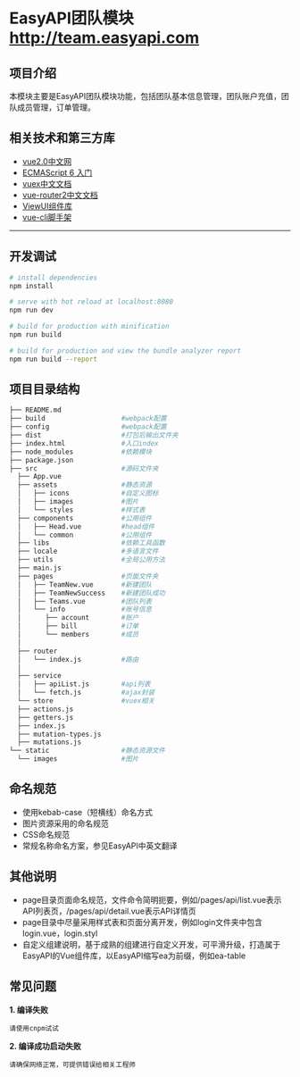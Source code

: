 # EasyAPI团队模块 http://team.easyapi.com

## 项目介绍

本模块主要是EasyAPI团队模块功能，包括团队基本信息管理，团队账户充值，团队成员管理，订单管理。

## 相关技术和第三方库

* [vue2.0中文网](https://vuefe.cn/v2/guide/)
* [ECMAScript 6 入门](http://es6.ruanyifeng.com/)
* [vuex中文文档](https://vuex.vuejs.org/zh-cn/)
* [vue-router2中文文档](https://router.vuejs.org/zh-cn/)
* [ViewUI组件库](https://www.iviewui.com/)
* [vue-cli脚手架](https://github.com/vuejs/vue-cli)

---

## 开发调试

``` bash
# install dependencies
npm install

# serve with hot reload at localhost:8080
npm run dev

# build for production with minification
npm run build

# build for production and view the bundle analyzer report
npm run build --report
```

## 项目目录结构

``` bash
├── README.md
├── build                   #webpack配置
├── config                  #webpack配置
├── dist                    #打包后输出文件夹
├── index.html              #入口index
├── node_modules            #依赖模块
├── package.json
├── src                     #源码文件夹
  ├── App.vue              
  ├── assets                #静态资源
  │   ├── icons             #自定义图标
  │   ├── images            #图片
  │   └── styles            #样式表
  ├── components            #公用组件
  │   ├── Head.vue          #head组件
  │   └── common            #公用组件
  ├── libs                  #依赖工具函数
  ├── locale                #多语言文件
  ├── utils                 #全局公用方法  
  ├── main.js              
  ├── pages                 #页面文件夹
  │   ├── TeamNew.vue       #新建团队
  │   ├── TeamNewSuccess    #新建团队成功
  │   ├── Teams.vue         #团队列表
  │   └── info              #账号信息         
  │      ├── account        #账户
  │      ├── bill           #订单
  │      └── members        #成员
  │       
  ├── router             
  │   └── index.js          #路由
  │
  ├── service
  │   ├── apiList.js        #api列表
  │   └── fetch.js          #ajax封装
  └── store                 #vuex相关
  ├── actions.js
  ├── getters.js
  ├── index.js
  ├── mutation-types.js
  ├── mutations.js
└── static                  #静态资源文件
  └── images                #图片

```

## 命名规范

* 使用kebab-case（短横线）命名方式
* 图片资源采用的命名规范
* CSS命名规范
* 常规名称命名方案，参见EasyAPI中英文翻译

## 其他说明

* page目录页面命名规范，文件命令简明扼要，例如/pages/api/list.vue表示API列表页，/pages/api/detail.vue表示API详情页
* page目录中尽量采用样式表和页面分离开发，例如login文件夹中包含login.vue，login.styl
* 自定义组建说明，基于成熟的组建进行自定义开发，可平滑升级，打造属于EasyAPI的Vue组件库，以EasyAPI缩写ea为前缀，例如ea-table

## 常见问题


**1. 编译失败**

	请使用cnpm试试

**2. 编译成功启动失败**

	请确保网络正常，可提供错误给相关工程师
